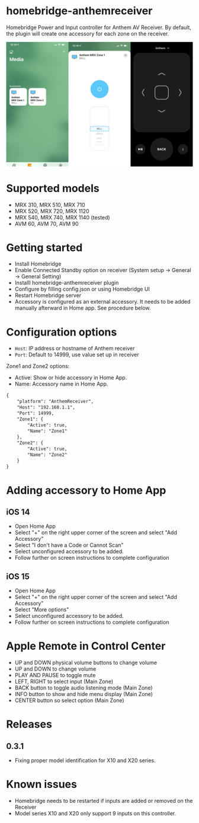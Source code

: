 # homebridge-anthemreceiver

Homebridge Power and Input controller for Anthem AV Receiver. By default, the plugin will create one accessory for each zone on the receiver. 

![Screenshot](AR.png)

# Supported models

- MRX 310, MRX 510, MRX 710
- MRX 520, MRX 720, MRX 1120
- MRX 540, MRX 740, MRX 1140 (tested)
- AVM 60,  AVM 70,  AVM 90

# Getting started

- Install Homebridge
- Enable Connected Standby option on receiver (System setup -> General -> General Setting)
- Installl homebridge-anthemreceiver plugin
- Configure by filling config.json or using Homebridge UI
- Restart Homebridge server
- Accessory is configured as an external accessory. It needs to be added manually afterward in Home app. See procedure below. 

# Configuration options

* `Host`: IP address or hostname of Anthem receiver
* `Port`: Default to 14999, use value set up in receiver

Zone1 and Zone2 options:
- Active: Show or hide accessory in Home App.
- Name: Accessory name in Home App. 

```
{
    "platform": "AnthemReceiver",
    "Host": "192.168.1.1",
    "Port": 14999,
    "Zone1": {
        "Active": true,
        "Name": "Zone1"
    },
    "Zone2": {
        "Active": true,
        "Name": "Zone2"
    }   
}
```

# Adding accessory to Home App
## iOS 14
- Open Home App
- Select "+" on the right upper corner of the screen and select "Add Accessory"
- Select "I don't have a Code or Cannot Scan"
- Select unconfigured accessory to be added.
- Follow further on screen instructions to complete configuration
## iOS 15
- Open Home App
- Select "+" on the right upper corner of the screen and select "Add Accessory"
- Select "More options"
- Select unconfigured accessory to be added.
- Follow further on screen instructions to complete configuration

# Apple Remote in Control Center
* UP and DOWN physical volume buttons to change volume
* UP and DOWN to change volume
* PLAY AND PAUSE to toggle mute
* LEFT, RIGHT to select input (Main Zone)
* BACK button to toggle audio listening mode (Main Zone)
* INFO button to show and hide menu display (Main Zone)
* CENTER button so select option (Main Zone)


# Releases
## 0.3.1
* Fixing proper model identification for X10 and X20 series. 

# Known issues

- Homebridge needs to be restarted if inputs are added or removed on the Receiver 
- Model series X10 and X20 only support 9 inputs on this controller. 


